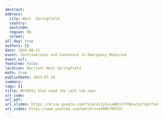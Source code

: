 ```yaml
---
abstract: 
address:
  city: West  Springfield
  country:
  postcode: 
  region: MA
  street: 
all_day: true
authors: []
date: 2020-08-31
event: Controversies and Consensus in Emergency Medicine
event_url: 
featured: false
location: Marriott West Springfield
math: true
publishDate: 2023-07-18
summary: 
tags: []
title: NSTEMIs that need the cath lab now!
url_code: 
url_pdf: 
url_slides: https://drive.google.com/file/d/1y3uLeBHCLF7YWhuchzfXqYJteBxEli-5/view?usp=sharing
url_video: https://www.youtube.com/watch?v=e3RKE7KHYIU
---
```

